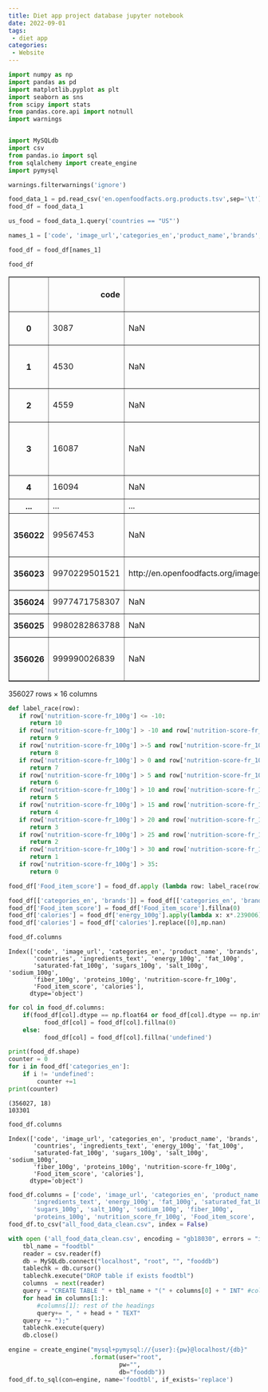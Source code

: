 ```yaml
---
title: Diet app project database jupyter notebook
date: 2022-09-01
tags:
 - diet app
categories: 
 - Website
---
```


```python
import numpy as np
import pandas as pd
import matplotlib.pyplot as plt
import seaborn as sns
from scipy import stats
from pandas.core.api import notnull
import warnings


import MySQLdb
import csv
from pandas.io import sql
from sqlalchemy import create_engine
import pymysql

warnings.filterwarnings('ignore')
```


```python
food_data_1 = pd.read_csv('en.openfoodfacts.org.products.tsv',sep='\t')
food_df = food_data_1
```


```python
us_food = food_data_1.query('countries == "US"')
```


```python
names_1 = ['code', 'image_url','categories_en','product_name','brands', 'countries', 'ingredients_text', 'energy_100g', 'fat_100g', 'saturated-fat_100g','sugars_100g','salt_100g', 'sodium_100g','fiber_100g', 'proteins_100g', 'nutrition-score-fr_100g']
```


```python
food_df = food_df[names_1]
```


```python
food_df
```




<div>
<style scoped>
    .dataframe tbody tr th:only-of-type {
        vertical-align: middle;
    }

    .dataframe tbody tr th {
        vertical-align: top;
    }

    .dataframe thead th {
        text-align: right;
    }
</style>
<table border="1" class="dataframe">
  <thead>
    <tr style="text-align: right;">
      <th></th>
      <th>code</th>
      <th>image_url</th>
      <th>categories_en</th>
      <th>product_name</th>
      <th>brands</th>
      <th>countries</th>
      <th>ingredients_text</th>
      <th>energy_100g</th>
      <th>fat_100g</th>
      <th>saturated-fat_100g</th>
      <th>sugars_100g</th>
      <th>salt_100g</th>
      <th>sodium_100g</th>
      <th>fiber_100g</th>
      <th>proteins_100g</th>
      <th>nutrition-score-fr_100g</th>
    </tr>
  </thead>
  <tbody>
    <tr>
      <th>0</th>
      <td>3087</td>
      <td>NaN</td>
      <td>NaN</td>
      <td>Farine de blé noir</td>
      <td>Ferme t'y R'nao</td>
      <td>en:FR</td>
      <td>NaN</td>
      <td>NaN</td>
      <td>NaN</td>
      <td>NaN</td>
      <td>NaN</td>
      <td>NaN</td>
      <td>NaN</td>
      <td>NaN</td>
      <td>NaN</td>
      <td>NaN</td>
    </tr>
    <tr>
      <th>1</th>
      <td>4530</td>
      <td>NaN</td>
      <td>NaN</td>
      <td>Banana Chips Sweetened (Whole)</td>
      <td>NaN</td>
      <td>US</td>
      <td>Bananas, vegetable oil (coconut oil, corn oil ...</td>
      <td>2243.0</td>
      <td>28.57</td>
      <td>28.57</td>
      <td>14.29</td>
      <td>0.00000</td>
      <td>0.000</td>
      <td>3.6</td>
      <td>3.57</td>
      <td>14.0</td>
    </tr>
    <tr>
      <th>2</th>
      <td>4559</td>
      <td>NaN</td>
      <td>NaN</td>
      <td>Peanuts</td>
      <td>Torn &amp; Glasser</td>
      <td>US</td>
      <td>Peanuts, wheat flour, sugar, rice flour, tapio...</td>
      <td>1941.0</td>
      <td>17.86</td>
      <td>0.00</td>
      <td>17.86</td>
      <td>0.63500</td>
      <td>0.250</td>
      <td>7.1</td>
      <td>17.86</td>
      <td>0.0</td>
    </tr>
    <tr>
      <th>3</th>
      <td>16087</td>
      <td>NaN</td>
      <td>NaN</td>
      <td>Organic Salted Nut Mix</td>
      <td>Grizzlies</td>
      <td>US</td>
      <td>Organic hazelnuts, organic cashews, organic wa...</td>
      <td>2540.0</td>
      <td>57.14</td>
      <td>5.36</td>
      <td>3.57</td>
      <td>1.22428</td>
      <td>0.482</td>
      <td>7.1</td>
      <td>17.86</td>
      <td>12.0</td>
    </tr>
    <tr>
      <th>4</th>
      <td>16094</td>
      <td>NaN</td>
      <td>NaN</td>
      <td>Organic Polenta</td>
      <td>Bob's Red Mill</td>
      <td>US</td>
      <td>Organic polenta</td>
      <td>1552.0</td>
      <td>1.43</td>
      <td>NaN</td>
      <td>NaN</td>
      <td>NaN</td>
      <td>NaN</td>
      <td>5.7</td>
      <td>8.57</td>
      <td>NaN</td>
    </tr>
    <tr>
      <th>...</th>
      <td>...</td>
      <td>...</td>
      <td>...</td>
      <td>...</td>
      <td>...</td>
      <td>...</td>
      <td>...</td>
      <td>...</td>
      <td>...</td>
      <td>...</td>
      <td>...</td>
      <td>...</td>
      <td>...</td>
      <td>...</td>
      <td>...</td>
      <td>...</td>
    </tr>
    <tr>
      <th>356022</th>
      <td>99567453</td>
      <td>NaN</td>
      <td>NaN</td>
      <td>Mint Melange Tea A Blend Of Peppermint, Lemon ...</td>
      <td>Trader Joe's</td>
      <td>US</td>
      <td>Organic peppermint, organic lemon grass, organ...</td>
      <td>0.0</td>
      <td>0.00</td>
      <td>0.00</td>
      <td>0.00</td>
      <td>0.00000</td>
      <td>0.000</td>
      <td>0.0</td>
      <td>0.00</td>
      <td>0.0</td>
    </tr>
    <tr>
      <th>356023</th>
      <td>9970229501521</td>
      <td>http://en.openfoodfacts.org/images/products/99...</td>
      <td>Salty snacks,Appetizers,Chips and fries,Crisps...</td>
      <td>乐吧泡菜味薯片</td>
      <td>乐吧</td>
      <td>China</td>
      <td>NaN</td>
      <td>NaN</td>
      <td>NaN</td>
      <td>NaN</td>
      <td>NaN</td>
      <td>NaN</td>
      <td>NaN</td>
      <td>NaN</td>
      <td>NaN</td>
      <td>NaN</td>
    </tr>
    <tr>
      <th>356024</th>
      <td>9977471758307</td>
      <td>NaN</td>
      <td>NaN</td>
      <td>Biscottes bio</td>
      <td>Leader Price</td>
      <td>France</td>
      <td>NaN</td>
      <td>NaN</td>
      <td>NaN</td>
      <td>NaN</td>
      <td>NaN</td>
      <td>NaN</td>
      <td>NaN</td>
      <td>NaN</td>
      <td>NaN</td>
      <td>NaN</td>
    </tr>
    <tr>
      <th>356025</th>
      <td>9980282863788</td>
      <td>NaN</td>
      <td>NaN</td>
      <td>Tomates aux Vermicelles</td>
      <td>Knorr</td>
      <td>en:FR</td>
      <td>NaN</td>
      <td>NaN</td>
      <td>NaN</td>
      <td>NaN</td>
      <td>NaN</td>
      <td>NaN</td>
      <td>NaN</td>
      <td>NaN</td>
      <td>NaN</td>
      <td>NaN</td>
    </tr>
    <tr>
      <th>356026</th>
      <td>999990026839</td>
      <td>NaN</td>
      <td>NaN</td>
      <td>Sugar Free Drink Mix, Peach Tea</td>
      <td>Market Pantry</td>
      <td>US</td>
      <td>Citric acid, maltodextrin, instant tea, aspart...</td>
      <td>2092.0</td>
      <td>0.00</td>
      <td>NaN</td>
      <td>0.00</td>
      <td>0.00000</td>
      <td>0.000</td>
      <td>NaN</td>
      <td>0.00</td>
      <td>NaN</td>
    </tr>
  </tbody>
</table>
<p>356027 rows × 16 columns</p>
</div>




```python
def label_race(row):
   if row['nutrition-score-fr_100g'] <= -10:
      return 10
   if row['nutrition-score-fr_100g'] > -10 and row['nutrition-score-fr_100g'] <= -5:
      return 9
   if row['nutrition-score-fr_100g'] >-5 and row['nutrition-score-fr_100g'] <= 0:
      return 8
   if row['nutrition-score-fr_100g'] > 0 and row['nutrition-score-fr_100g'] <= 5:
      return 7
   if row['nutrition-score-fr_100g'] > 5 and row['nutrition-score-fr_100g'] <= 10:
      return 6
   if row['nutrition-score-fr_100g'] > 10 and row['nutrition-score-fr_100g'] <= 15:
      return 5
   if row['nutrition-score-fr_100g'] > 15 and row['nutrition-score-fr_100g'] <= 20:
      return 4
   if row['nutrition-score-fr_100g'] > 20 and row['nutrition-score-fr_100g'] <= 25:
      return 3
   if row['nutrition-score-fr_100g'] > 25 and row['nutrition-score-fr_100g'] <= 30:
      return 2
   if row['nutrition-score-fr_100g'] > 30 and row['nutrition-score-fr_100g'] <= 35:
      return 1
   if row['nutrition-score-fr_100g'] > 35:
      return 0

food_df['Food_item_score'] = food_df.apply (lambda row: label_race(row), axis=1)
```


```python
food_df[['categories_en', 'brands']] = food_df[['categories_en', 'brands']].fillna('undefined')
food_df['Food_item_score'] = food_df['Food_item_score'].fillna(0)
food_df['calories'] = food_df['energy_100g'].apply(lambda x: x*.239006).round(1)
food_df['calories'] = food_df['calories'].replace([0],np.nan)
```


```python
food_df.columns
```




    Index(['code', 'image_url', 'categories_en', 'product_name', 'brands',
           'countries', 'ingredients_text', 'energy_100g', 'fat_100g',
           'saturated-fat_100g', 'sugars_100g', 'salt_100g', 'sodium_100g',
           'fiber_100g', 'proteins_100g', 'nutrition-score-fr_100g',
           'Food_item_score', 'calories'],
          dtype='object')




```python
for col in food_df.columns:
    if(food_df[col].dtype == np.float64 or food_df[col].dtype == np.int64):
          food_df[col] = food_df[col].fillna(0)
    else:
          food_df[col] = food_df[col].fillna('undefined')
```


```python
print(food_df.shape)
counter = 0
for i in food_df['categories_en']:
    if i != 'undefined':
        counter +=1
print(counter)
```

    (356027, 18)
    103301
    


```python
food_df.columns
```




    Index(['code', 'image_url', 'categories_en', 'product_name', 'brands',
           'countries', 'ingredients_text', 'energy_100g', 'fat_100g',
           'saturated-fat_100g', 'sugars_100g', 'salt_100g', 'sodium_100g',
           'fiber_100g', 'proteins_100g', 'nutrition-score-fr_100g',
           'Food_item_score', 'calories'],
          dtype='object')




```python
food_df.columns = ['code', 'image_url', 'categories_en', 'product_name', 'brands', 'countries',
       'ingredients_text', 'energy_100g', 'fat_100g', 'saturated_fat_100g',
       'sugars_100g', 'salt_100g', 'sodium_100g', 'fiber_100g',
       'proteins_100g', 'nutrition_score_fr_100g', 'Food_item_score', 'calories']
food_df.to_csv("all_food_data_clean.csv", index = False)
```


```python
with open ('all_food_data_clean.csv', encoding = "gb18030", errors = "ignore") as f:
    tbl_name = "foodtbl"
    reader = csv.reader(f)
    db = MySQLdb.connect("localhost", "root", "", "fooddb")
    tablechk = db.cursor()
    tablechk.execute("DROP table if exists foodtbl")
    columns  = next(reader)
    query = "CREATE TABLE " + tbl_name + "(" + columns[0] + " INT" #columns[0]: heading
    for head in columns[1:]:
        #columns[1]: rest of the headings
        query+= ", " + head + " TEXT" 
    query += ");"
    tablechk.execute(query)
    db.close()
```


```python
engine = create_engine("mysql+pymysql://{user}:{pw}@localhost/{db}"
                       .format(user="root",
                               pw="",
                               db="fooddb"))
food_df.to_sql(con=engine, name='foodtbl', if_exists='replace')
```


```python

```
